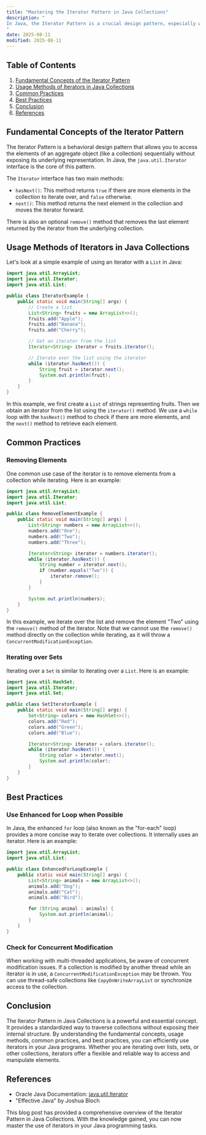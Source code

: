 ```yaml
---
title: "Mastering the Iterator Pattern in Java Collections"
description: "
In Java, the Iterator Pattern is a crucial design pattern, especially when dealing with collections. Collections in Java are used to store and manage groups of objects. The Iterator Pattern provides a standardized way to traverse through these collections without exposing the underlying implementation details. This blog post aims to provide a comprehensive understanding of the Iterator Pattern in Java Collections, including its fundamental concepts, usage methods, common practices, and best practices.
"
date: 2025-08-11
modified: 2025-08-11
---
```


## Table of Contents
1. [Fundamental Concepts of the Iterator Pattern](#fundamental-concepts-of-the-iterator-pattern)
2. [Usage Methods of Iterators in Java Collections](#usage-methods-of-iterators-in-java-collections)
3. [Common Practices](#common-practices)
4. [Best Practices](#best-practices)
5. [Conclusion](#conclusion)
6. [References](#references)

## Fundamental Concepts of the Iterator Pattern
The Iterator Pattern is a behavioral design pattern that allows you to access the elements of an aggregate object (like a collection) sequentially without exposing its underlying representation. In Java, the `java.util.Iterator` interface is the core of this pattern. 

The `Iterator` interface has two main methods:
- `hasNext()`: This method returns `true` if there are more elements in the collection to iterate over, and `false` otherwise.
- `next()`: This method returns the next element in the collection and moves the iterator forward.

There is also an optional `remove()` method that removes the last element returned by the iterator from the underlying collection.

## Usage Methods of Iterators in Java Collections
Let's look at a simple example of using an iterator with a `List` in Java:

```java
import java.util.ArrayList;
import java.util.Iterator;
import java.util.List;

public class IteratorExample {
    public static void main(String[] args) {
        // Create a list
        List<String> fruits = new ArrayList<>();
        fruits.add("Apple");
        fruits.add("Banana");
        fruits.add("Cherry");

        // Get an iterator from the list
        Iterator<String> iterator = fruits.iterator();

        // Iterate over the list using the iterator
        while (iterator.hasNext()) {
            String fruit = iterator.next();
            System.out.println(fruit);
        }
    }
}
```

In this example, we first create a `List` of strings representing fruits. Then we obtain an iterator from the list using the `iterator()` method. We use a `while` loop with the `hasNext()` method to check if there are more elements, and the `next()` method to retrieve each element.

## Common Practices
### Removing Elements
One common use case of the iterator is to remove elements from a collection while iterating. Here is an example:

```java
import java.util.ArrayList;
import java.util.Iterator;
import java.util.List;

public class RemoveElementExample {
    public static void main(String[] args) {
        List<String> numbers = new ArrayList<>();
        numbers.add("One");
        numbers.add("Two");
        numbers.add("Three");

        Iterator<String> iterator = numbers.iterator();
        while (iterator.hasNext()) {
            String number = iterator.next();
            if (number.equals("Two")) {
                iterator.remove();
            }
        }

        System.out.println(numbers);
    }
}
```

In this example, we iterate over the list and remove the element "Two" using the `remove()` method of the iterator. Note that we cannot use the `remove()` method directly on the collection while iterating, as it will throw a `ConcurrentModificationException`.

### Iterating over Sets
Iterating over a `Set` is similar to iterating over a `List`. Here is an example:

```java
import java.util.HashSet;
import java.util.Iterator;
import java.util.Set;

public class SetIteratorExample {
    public static void main(String[] args) {
        Set<String> colors = new HashSet<>();
        colors.add("Red");
        colors.add("Green");
        colors.add("Blue");

        Iterator<String> iterator = colors.iterator();
        while (iterator.hasNext()) {
            String color = iterator.next();
            System.out.println(color);
        }
    }
}
```

## Best Practices
### Use Enhanced for Loop when Possible
In Java, the enhanced `for` loop (also known as the "for-each" loop) provides a more concise way to iterate over collections. It internally uses an iterator. Here is an example:

```java
import java.util.ArrayList;
import java.util.List;

public class EnhancedForLoopExample {
    public static void main(String[] args) {
        List<String> animals = new ArrayList<>();
        animals.add("Dog");
        animals.add("Cat");
        animals.add("Bird");

        for (String animal : animals) {
            System.out.println(animal);
        }
    }
}
```

### Check for Concurrent Modification
When working with multi-threaded applications, be aware of concurrent modification issues. If a collection is modified by another thread while an iterator is in use, a `ConcurrentModificationException` may be thrown. You can use thread-safe collections like `CopyOnWriteArrayList` or synchronize access to the collection.

## Conclusion
The Iterator Pattern in Java Collections is a powerful and essential concept. It provides a standardized way to traverse collections without exposing their internal structure. By understanding the fundamental concepts, usage methods, common practices, and best practices, you can efficiently use iterators in your Java programs. Whether you are iterating over lists, sets, or other collections, iterators offer a flexible and reliable way to access and manipulate elements.

## References
- Oracle Java Documentation: [java.util.Iterator](https://docs.oracle.com/javase/8/docs/api/java/util/Iterator.html)
- "Effective Java" by Joshua Bloch

This blog post has provided a comprehensive overview of the Iterator Pattern in Java Collections. With the knowledge gained, you can now master the use of iterators in your Java programming tasks. 